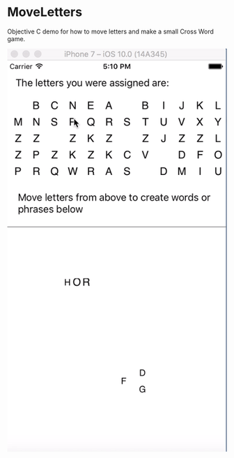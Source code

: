 # MoveLetters
Objective C demo for how to move letters and make a small Cross Word game.

![Screenshot](demo.gif)
